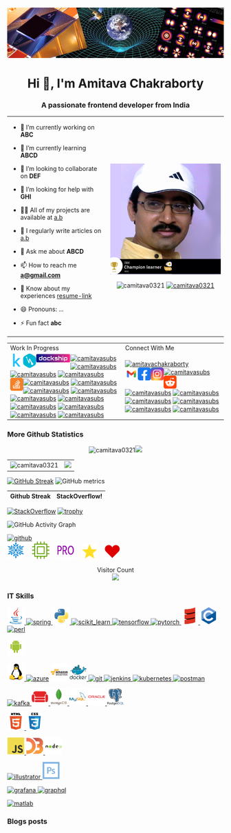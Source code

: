 <p align="center">
<img align="" width='1300px' src="https://github.com/camitava0321/camitava0321/blob/main/assets/001.jpg" />
</p>
<h1 align="center">Hi 👋, I'm Amitava Chakraborty</h1>
<h3 align="center">A passionate frontend developer from India</h3>




<table width='90%' border=0>
  <tr>
    <td>

- 🔭 I’m currently working on **ABC**

- 🌱 I’m currently learning **ABCD**

- 👯 I’m looking to collaborate on **DEF**

- 🤝 I’m looking for help with **GHI**

- 👨‍💻 All of my projects are available at [a.b](a.b)

- 📝 I regularly write articles on [a.b](a.b)

- 💬 Ask me about **ABCD**

- 📫 How to reach me **a@gmail.com**

- 📄 Know about my experiences [resume-link](resume-link)

- 😄 Pronouns: ...
- ⚡ Fun fact **abc**
    </td>
    <td>
<p align="center"> <img width='400px' src="https://github.com/camitava0321/camitava0321/blob/main/assets/002.jpg" /> </p>
<p align="center"> 
  <img height='25px' src="https://komarev.com/ghpvc/?username=camitava0321&label=Profile%20views&color=0e75b6&style=flat" alt="camitava0321" /> 
  <a href="https://twitter.com/camitava0321" target="blank"><img height='25px' src="https://img.shields.io/twitter/follow/camitava0321?logo=twitter&style=for-the-badge" alt="camitava0321" /></a> 
      </p>
    </td>
  </tr>
</table>








<table>
  <tr>
    <td>Work In Progress</td>
    <td>Connect With Me</td>
  </tr>
  <tr>
    <td>
<a href="https://kaggle.com/camitavasubs" target="blank"><img align="center" src="https://raw.githubusercontent.com/rahuldkjain/github-profile-readme-generator/master/src/images/icons/Social/kaggle.svg" alt="camitavasubs" height="30" width="40" /></a>
      <a href="https://www.kaggle.com/amitavachakraborty"><img align="left" alt="Amitava In Kaggle" width="30px" src="https://github.com/camitava0321/camitava0321/blob/main/assets/kaggle-icon.svg" /></a>     
      <a href="https://camitavasubs.hashnode.dev"><img align="left" alt="Amitava In Hashnode Blog" width="30px" src="https://github.com/camitava0321/camitava0321/blob/main/assets/hashnode.svg" /></a>    <a href="https://dockship.io/author/camitava0321"><img align="left" alt="Amitava In Dockship" width="80px" src="https://github.com/camitava0321/camitava0321/blob/main/assets/dockship-logo.png" /></a>
<a href="https://codepen.io/camitavasubs" target="blank"><img align="center" src="https://raw.githubusercontent.com/rahuldkjain/github-profile-readme-generator/master/src/images/icons/Social/codepen.svg" alt="camitavasubs" height="30" width="40" /></a>
<a href="https://dev.to/camitavasubs" target="blank"><img align="center" src="https://cdn.jsdelivr.net/npm/simple-icons@3.0.1/icons/dev-dot-to.svg" alt="camitavasubs" height="30" width="40" /></a>
<a href="https://stackoverflow.com/users/camitavasubs" target="blank"><img align="center" src="https://raw.githubusercontent.com/rahuldkjain/github-profile-readme-generator/master/src/images/icons/Social/stack-overflow.svg" alt="camitavasubs" height="30" width="40" /></a>
<a href="https://codesandbox.com/camitavasubs" target="blank"><img align="center" src="https://cdn.jsdelivr.net/npm/simple-icons@3.0.1/icons/codesandbox.svg" alt="camitavasubs" height="30" width="40" /></a>
      <a href="https://stackoverflow.com/users/13949231/camitava0321"><img align="left" alt="Amitava In Stackoverlfow" width="30px" src="https://github.com/edent/SuperTinyIcons/blob/master/images/svg/stackoverflow.svg"/></a>
<a href="https://dribbble.com/camitavasubs" target="blank"><img align="center" src="https://raw.githubusercontent.com/rahuldkjain/github-profile-readme-generator/master/src/images/icons/Social/dribbble.svg" alt="camitavasubs" height="30" width="40" /></a>
<a href="https://www.behance.net/camitavasubs" target="blank"><img align="center" src="https://raw.githubusercontent.com/rahuldkjain/github-profile-readme-generator/master/src/images/icons/Social/behance.svg" alt="camitavasubs" height="30" width="40" /></a>
<a href="https://www.codechef.com/users/camitavasubs" target="blank"><img align="center" src="https://cdn.jsdelivr.net/npm/simple-icons@3.1.0/icons/codechef.svg" alt="camitavasubs" height="30" width="40" /></a>
<a href="https://www.hackerrank.com/camitavasubs" target="blank"><img align="center" src="https://raw.githubusercontent.com/rahuldkjain/github-profile-readme-generator/master/src/images/icons/Social/hackerrank.svg" alt="camitavasubs" height="30" width="40" /></a>
<a href="https://codeforces.com/profile/camitavasubs" target="blank"><img align="center" src="https://cdn.jsdelivr.net/npm/simple-icons@3.0.1/icons/codeforces.svg" alt="camitavasubs" height="30" width="40" /></a>
<a href="https://www.leetcode.com/camitavasubs" target="blank"><img align="center" src="https://raw.githubusercontent.com/rahuldkjain/github-profile-readme-generator/master/src/images/icons/Social/leet-code.svg" alt="camitavasubs" height="30" width="40" /></a>
<a href="https://www.hackerearth.com/camitavasubs" target="blank"><img align="center" src="https://raw.githubusercontent.com/rahuldkjain/github-profile-readme-generator/master/src/images/icons/Social/hackerearth.svg" alt="camitavasubs" height="30" width="40" /></a>
<a href="https://auth.geeksforgeeks.org/user/camitavasubs" target="blank"><img align="center" src="https://raw.githubusercontent.com/rahuldkjain/github-profile-readme-generator/master/src/images/icons/Social/geeks-for-geeks.svg" alt="camitavasubs" height="30" width="40" /></a>
<a href="https://www.topcoder.com/members/camitavasubs" target="blank"><img align="center" src="https://cdn.jsdelivr.net/npm/simple-icons@3.0.1/icons/topcoder.svg" alt="camitavasubs" height="30" width="40" /></a>
    </td>
    <td>
      <a href="https://linkedin.com/in/amitavachakraborty" target="blank"><img align="center" src="https://raw.githubusercontent.com/rahuldkjain/github-profile-readme-generator/master/src/images/icons/Social/linked-in-alt.svg" alt="amitavachakraborty" height="30" width="40" /></a>
<a href="https://fb.com/camitavasubs" target="blank"><img align="center" src="https://raw.githubusercontent.com/rahuldkjain/github-profile-readme-generator/master/src/images/icons/Social/facebook.svg" alt="camitavasubs" height="30" width="40" /></a>
<a href="mailto:camitavasubs@gmail.com"><img align="left" alt="Amitava In  Gmail" width="30px" src="https://github.com/edent/SuperTinyIcons/blob/master/images/svg/gmail.svg" /></a>
      <a href="https://www.facebook.com/camitava0321/"><img align="left" alt="Amitava In Twitter" width="30px" src="https://github.com/edent/SuperTinyIcons/blob/master/images/svg/facebook.svg" /></a>
      <a href="https://www.instagram.com/camitava0321/"><img align="left" alt="Amitava In Instagram" width="30px" src="https://github.com/edent/SuperTinyIcons/blob/master/images/svg/instagram.svg" /></a>
      <a href="https://www.reddit.com/user/camitava0321/"><img align="left" alt="Arya's Reddit" width="30px" src="https://github.com/edent/SuperTinyIcons/blob/master/images/svg/reddit.svg" /></a>
<a href="https://twitter.com/camitava0321" target="blank"><img align="center" src="https://raw.githubusercontent.com/rahuldkjain/github-profile-readme-generator/master/src/images/icons/Social/twitter.svg" alt="camitavasubs" height="30" width="40" /></a>
<a href="https://instagram.com/camitavasubs" target="blank"><img align="center" src="https://raw.githubusercontent.com/rahuldkjain/github-profile-readme-generator/master/src/images/icons/Social/instagram.svg" alt="camitavasubs" height="30" width="40" /></a>
<a href="https://medium.com/camitavasubs" target="blank"><img align="center" src="https://raw.githubusercontent.com/rahuldkjain/github-profile-readme-generator/master/src/images/icons/Social/medium.svg" alt="camitavasubs" height="30" width="40" /></a>
<a href="https://www.youtube.com/c/camitavasubs" target="blank"><img align="center" src="https://raw.githubusercontent.com/rahuldkjain/github-profile-readme-generator/master/src/images/icons/Social/youtube.svg" alt="camitavasubs" height="30" width="40" /></a>
<a href="https://discord.gg/camitavasubs" target="blank"><img align="center" src="https://raw.githubusercontent.com/rahuldkjain/github-profile-readme-generator/master/src/images/icons/Social/discord.svg" alt="camitavasubs" height="30" width="40" /></a>
<a href="/a" target="blank"><img align="center" src="https://raw.githubusercontent.com/rahuldkjain/github-profile-readme-generator/master/src/images/icons/Social/rss.svg" alt="camitavasubs" height="30" width="40" /></a>
    </td>
  </tr>
</table>



### More Github Statistics
<p align="center">
<img align="" height='150px' src="https://github-readme-stats.vercel.app/api?username=camitava0321&hide_title=true&show_icons=true&theme=gotham&include_all_commits=true" alt="camitava0321" /><img align="" height='150px' src="https://github-readme-stats.vercel.app/api/top-langs/?username=camitava0321&hide_title=false&layout=compact&theme=gotham&count_private=true" />
</p>

<table>
  <tr>
    <td>
<img align="" src="http://github-readme-streak-stats.herokuapp.com?user=camitava0321&theme=blux" alt="camitava0321" href="https://git.io/streak-stats"/>
    </td>
    <td>
<img align="" src="https://metrics.lecoq.io/camitava0321" href="https://metrics.lecoq.io/camitava0321"/>
    </td>
  </tr>
</table>

[![GitHub Streak](http://github-readme-streak-stats.herokuapp.com?user=camitava0321&theme=blux)](https://git.io/streak-stats)
![GitHub metrics](https://metrics.lecoq.io/camitava0321)


|Github Streak|StackOverflow!|
|:-----------:|:-----:|

[![StackOverflow](https://github-readme-stackexchange.vercel.app/?userID=camitavasubs&theme=dark)](https://quantumcomputing.stackexchange.com/users/9201/amitava-chakraborty)
[![trophy](https://github-profile-trophy.vercel.app/?username=camitava0321&theme=juicyfresh)](https://github.com/ryo-ma/github-profile-trophy)



![GitHub Activity Graph](https://activity-graph.herokuapp.com/graph?username=camitava0321&theme=react-dark&area=true)



[<img src='https://cdn.jsdelivr.net/npm/simple-icons@3.0.1/icons/github.svg' alt='github' height='40'>](https://github.com/camitava0321)  
<a href='https://archiveprogram.github.com/'><img src='https://raw.githubusercontent.com/acervenky/animated-github-badges/master/assets/acbadge.gif' width='40' height='40'></a> 
<a href='https://docs.github.com/en/developers'><img src='https://raw.githubusercontent.com/acervenky/animated-github-badges/master/assets/devbadge.gif' width='40' height='40'></a> 
<a href='https://github.com/pricing'><img src='https://raw.githubusercontent.com/acervenky/animated-github-badges/master/assets/pro.gif' width='40' height='40'></a> 
<a href='https://stars.github.com/'><img src='https://raw.githubusercontent.com/acervenky/animated-github-badges/master/assets/starbadge.gif' width='35' height='35'></a> 
<a href='https://docs.github.com/en/github/supporting-the-open-source-community-with-github-sponsors'><img src='https://raw.githubusercontent.com/acervenky/animated-github-badges/master/assets/sponsorbadge.gif' width='35' height='35'></a> 

<p align="center"> 
  Visitor Count<br>
<img src="https://profile-counter.glitch.me/camitava0321/count.svg" />
</p>






<h3 align="left">IT Skills</h3>
<p align="left"> 
  <a href="https://www.java.com" target="_blank"> <img src="https://raw.githubusercontent.com/devicons/devicon/master/icons/java/java-original.svg" alt="java" width="40" height="40"/> </a> 
  <a href="https://spring.io/" target="_blank"> <img src="https://www.vectorlogo.zone/logos/springio/springio-icon.svg" alt="spring" width="40" height="40"/> </a> 
  <a href="https://www.python.org" target="_blank"> <img src="https://raw.githubusercontent.com/devicons/devicon/master/icons/python/python-original.svg" alt="python" width="40" height="40"/> </a> 
  <a href="https://scikit-learn.org/" target="_blank"> <img src="https://upload.wikimedia.org/wikipedia/commons/0/05/Scikit_learn_logo_small.svg" alt="scikit_learn" width="40" height="40"/> </a> 
  <a href="https://www.tensorflow.org" target="_blank"> <img src="https://www.vectorlogo.zone/logos/tensorflow/tensorflow-icon.svg" alt="tensorflow" width="40" height="40"/> </a> 
  <a href="https://pytorch.org/" target="_blank"> <img src="https://www.vectorlogo.zone/logos/pytorch/pytorch-icon.svg" alt="pytorch" width="40" height="40"/> </a> 
  <a href="https://www.scala-lang.org" target="_blank"> <img src="https://raw.githubusercontent.com/devicons/devicon/master/icons/scala/scala-original.svg" alt="scala" width="40" height="40"/> </a> 
  <a href="https://www.cprogramming.com/" target="_blank"> <img src="https://raw.githubusercontent.com/devicons/devicon/master/icons/c/c-original.svg" alt="c" width="40" height="40"/> </a> 
  <a href="https://www.perl.org/" target="_blank"> <img src="https://api.iconify.design/logos-perl.svg" alt="perl" width="40" height="40"/> </a> 

  <a href="https://developer.android.com" target="_blank"> <img src="https://raw.githubusercontent.com/devicons/devicon/master/icons/android/android-original-wordmark.svg" alt="android" width="40" height="40"/> </a> 
</p><p align="left"> 
  
  <a href="https://www.linux.org/" target="_blank"> <img src="https://raw.githubusercontent.com/devicons/devicon/master/icons/linux/linux-original.svg" alt="linux" width="40" height="40"/> </a> 
  <a href="https://azure.microsoft.com/en-in/" target="_blank"> <img src="https://www.vectorlogo.zone/logos/microsoft_azure/microsoft_azure-icon.svg" alt="azure" width="40" height="40"/></a> 
  <a href="https://aws.amazon.com" target="_blank"> <img src="https://raw.githubusercontent.com/devicons/devicon/master/icons/amazonwebservices/amazonwebservices-original-wordmark.svg" alt="aws" width="40" height="40"/></a> 
  <a href="https://www.docker.com/" target="_blank"> <img src="https://raw.githubusercontent.com/devicons/devicon/master/icons/docker/docker-original-wordmark.svg" alt="docker" width="40" height="40"/> </a> 
  <a href="https://git-scm.com/" target="_blank"> <img src="https://www.vectorlogo.zone/logos/git-scm/git-scm-icon.svg" alt="git" width="40" height="40"/> </a> 
  <a href="https://www.jenkins.io" target="_blank"> <img src="https://www.vectorlogo.zone/logos/jenkins/jenkins-icon.svg" alt="jenkins" width="40" height="40"/> </a> 
  <a href="https://kubernetes.io" target="_blank"> <img src="https://www.vectorlogo.zone/logos/kubernetes/kubernetes-icon.svg" alt="kubernetes" width="40" height="40"/> </a> 
  <a href="https://postman.com" target="_blank"> <img src="https://www.vectorlogo.zone/logos/getpostman/getpostman-icon.svg" alt="postman" width="40" height="40"/> </a> 
</p><p align="left"> 
  
  <a href="https://kafka.apache.org/" target="_blank"> <img src="https://www.vectorlogo.zone/logos/apache_kafka/apache_kafka-icon.svg" alt="kafka" width="40" height="40"/> </a> 
  <a href="https://couchdb.apache.org/" target="_blank"> <img src="https://raw.githubusercontent.com/devicons/devicon/0d6c64dbbf311879f7d563bfc3ccf559f9ed111c/icons/couchdb/couchdb-original.svg" alt="couchdb" width="40" height="40"/> </a> 
  <a href="https://www.mongodb.com/" target="_blank"> <img src="https://raw.githubusercontent.com/devicons/devicon/master/icons/mongodb/mongodb-original-wordmark.svg" alt="mongodb" width="40" height="40"/> </a> 
  <a href="https://www.mysql.com/" target="_blank"> <img src="https://raw.githubusercontent.com/devicons/devicon/master/icons/mysql/mysql-original-wordmark.svg" alt="mysql" width="40" height="40"/> </a> 
  <a href="https://www.oracle.com/" target="_blank"> <img src="https://raw.githubusercontent.com/devicons/devicon/master/icons/oracle/oracle-original.svg" alt="oracle" width="40" height="40"/> </a> 
  <a href="https://www.postgresql.org" target="_blank"> <img src="https://raw.githubusercontent.com/devicons/devicon/master/icons/postgresql/postgresql-original-wordmark.svg" alt="postgresql" width="40" height="40"/> </a> 
</p><p align="left"> 
  
  <a href="https://www.w3.org/html/" target="_blank"> <img src="https://raw.githubusercontent.com/devicons/devicon/master/icons/html5/html5-original-wordmark.svg" alt="html5" width="40" height="40"/> </a> 
  <a href="https://www.w3schools.com/css/" target="_blank"> <img src="https://raw.githubusercontent.com/devicons/devicon/master/icons/css3/css3-original-wordmark.svg" alt="css3" width="40" height="40"/> </a> 
  
 <a href="https://developer.mozilla.org/en-US/docs/Web/JavaScript" target="_blank"> <img src="https://raw.githubusercontent.com/devicons/devicon/master/icons/javascript/javascript-original.svg" alt="javascript" width="40" height="40"/> </a> 
  <a href="https://d3js.org/" target="_blank"> <img src="https://raw.githubusercontent.com/devicons/devicon/master/icons/d3js/d3js-original.svg" alt="d3js" width="40" height="40"/> </a> 
  <a href="https://nodejs.org" target="_blank"> <img src="https://raw.githubusercontent.com/devicons/devicon/master/icons/nodejs/nodejs-original-wordmark.svg" alt="nodejs" width="40" height="40"/> </a> 
  
  
</p><p align="left"> 
  <a href="https://www.adobe.com/in/products/illustrator.html" target="_blank"> <img src="https://www.vectorlogo.zone/logos/adobe_illustrator/adobe_illustrator-icon.svg" alt="illustrator" width="40" height="40"/> </a> 
  <a href="https://www.photoshop.com/en" target="_blank"> <img src="https://raw.githubusercontent.com/devicons/devicon/master/icons/photoshop/photoshop-line.svg" alt="photoshop" width="40" height="40"/> </a> 
</p><p align="left"> 
  <a href="https://grafana.com" target="_blank"> <img src="https://www.vectorlogo.zone/logos/grafana/grafana-icon.svg" alt="grafana" width="40" height="40"/> </a> 
  <a href="https://graphql.org" target="_blank"> <img src="https://www.vectorlogo.zone/logos/graphql/graphql-icon.svg" alt="graphql" width="40" height="40"/> </a> 
  

  <a href="https://www.mathworks.com/" target="_blank"> <img src="https://upload.wikimedia.org/wikipedia/commons/2/21/Matlab_Logo.png" alt="matlab" width="40" height="40"/> </a> 
</p>



### Blogs posts
<!-- BLOG-POST-LIST:START -->
<!-- BLOG-POST-LIST:END -->

